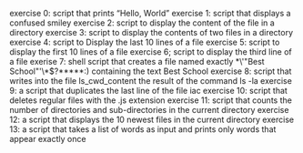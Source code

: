 exercise 0: script that prints “Hello, World”
exercise 1: script that displays a confused smiley
exercise 2: script to display the content of the file in a directory 
exercise 3:  script to display the contents of two files in a directory
exercise 4: script to Display the last 10 lines of a file
exercise 5: script to display the first 10 lines of a file
exercise 6; script to display the third line of a file
exerise 7: shell script that creates a file named exactly \*\\'"Best School"\'\\*$\?\*\*\*\*\*:) containing the text Best School
exercise 8: script that writes into the file ls_cwd_content the result of the command ls -la
exercise 9:  a script that duplicates the last line of the file iac
exercise 10: script that deletes regular files with the .js extension
exercise 11: script that counts the number of directories and sub-directories in the current directory
exercise 12: a script that displays the 10 newest files in the current directory
exercise 13: a script that takes a list of words as input and prints only words that appear exactly once
